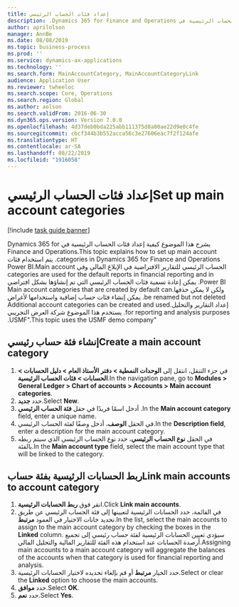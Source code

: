```yaml
---
title: إعداد فئات الحساب الرئيسي
description: يشرح هذا الموضوع كيفية إعداد ‏‫فئات الحساب الرئيسية في Dynamics 365 for Finance and Operations.
author: aprilolson
manager: AnnBe
ms.date: 08/08/2019
ms.topic: business-process
ms.prod: ''
ms.service: dynamics-ax-applications
ms.technology: ''
ms.search.form: MainAccountCategory, MainAccountCategoryLink
audience: Application User
ms.reviewer: twheeloc
ms.search.scope: Core, Operations
ms.search.region: Global
ms.author: aolson
ms.search.validFrom: 2016-06-30
ms.dyn365.ops.version: Version 7.0.0
ms.openlocfilehash: 4d37deb0bda225abb111375d8a00ae22d9e0c4fe
ms.sourcegitcommit: cbcf344b3b552acca56c3e27606eac7f2f124afe
ms.translationtype: HT
ms.contentlocale: ar-SA
ms.lasthandoff: 08/22/2019
ms.locfileid: "1916058"
---
```

# <a name="set-up-main-account-categories"></a><span data-ttu-id="38c55-103">إعداد فئات الحساب الرئيسي</span><span class="sxs-lookup"><span data-stu-id="38c55-103">Set up main account categories</span></span>

[!include [task guide banner](../../includes/task-guide-banner.md)]

<span data-ttu-id="38c55-104">يشرح هذا الموضوع كيفية إعداد ‏‫فئات الحساب الرئيسية في Dynamics 365 for Finance and Operations.</span><span class="sxs-lookup"><span data-stu-id="38c55-104">This topic explains how to set up main account categories in Dynamics 365 for Finance and Operations.</span></span> <span data-ttu-id="38c55-105">يتم استخدام فئات الحساب الرئيسي للتقارير الافتراضية في الإبلاغ المالي وفي Power BI.</span><span class="sxs-lookup"><span data-stu-id="38c55-105">Main account categories are used for the default reports in financial reporting and in Power BI.</span></span> <span data-ttu-id="38c55-106">يمكن إعادة تسمية فئات الحساب الرئيسي التي تم إنشاؤها بشكل افتراضي ولكن لا يمكن حذفها.</span><span class="sxs-lookup"><span data-stu-id="38c55-106">Main account categories that are created by default can be renamed but not deleted.</span></span> <span data-ttu-id="38c55-107">يمكن إنشاء فئات حساب إضافية واستخدامها لأغراض إعداد التقارير والتحليل.</span><span class="sxs-lookup"><span data-stu-id="38c55-107">Additional account categories can be created and used for reporting and analysis purposes.</span></span> <span data-ttu-id="38c55-108">يستخدم هذا الموضوع شركة العرض التجريبي "USMF".</span><span class="sxs-lookup"><span data-stu-id="38c55-108">This topic uses the USMF demo company.</span></span>

## <a name="create-a-main-account-category"></a><span data-ttu-id="38c55-109">إنشاء فئة حساب رئيسي</span><span class="sxs-lookup"><span data-stu-id="38c55-109">Create a main account category</span></span>
1. <span data-ttu-id="38c55-110">في جزء التنقل، انتقل إلى **الوحدات النمطية > دفتر الأستاذ العام > دليل الحسابات > الحسابات > فئات الحساب الرئيسية‬**.</span><span class="sxs-lookup"><span data-stu-id="38c55-110">In the navigation pane, go to **Modules > General Ledger > Chart of accounts > Accounts > Main account categories**.</span></span>
2. <span data-ttu-id="38c55-111">حدد **جديد**.</span><span class="sxs-lookup"><span data-stu-id="38c55-111">Select **New**.</span></span>
3. <span data-ttu-id="38c55-112">أدخل اسمًا فريدًا في حقل **فئة الحساب الرئيسي** .</span><span class="sxs-lookup"><span data-stu-id="38c55-112">In the **Main account category** field, enter a unique name.</span></span>
4. <span data-ttu-id="38c55-113">في الحقل **الوصف**، أدخل وصفًا لفئة الحساب الرئيسي.</span><span class="sxs-lookup"><span data-stu-id="38c55-113">In the **Description field**, enter a description for the main account category.</span></span>
5. <span data-ttu-id="38c55-114">في الحقل **نوع الحساب الرئيسي**، حدد نوع الحساب الرئيسي الذي سيتم ربطه بالفئة.</span><span class="sxs-lookup"><span data-stu-id="38c55-114">In the **Main account type** field, select the main account type that will be linked to the category.</span></span>

## <a name="link-main-accounts-to-account-category"></a><span data-ttu-id="38c55-115">ربط الحسابات الرئيسية بفئة حساب</span><span class="sxs-lookup"><span data-stu-id="38c55-115">Link main accounts to account category</span></span>
1. <span data-ttu-id="38c55-116">انقر فوق **ربط الحسابات الرئيسية**.</span><span class="sxs-lookup"><span data-stu-id="38c55-116">Click **Link main accounts**.</span></span>
2. <span data-ttu-id="38c55-117">في القائمة، حدد الحسابات الرئيسية لتعيينها إلى فئة الحساب الرئيسي عن طريق تحديد خانات الاختيار في العمود **مرتبط**.</span><span class="sxs-lookup"><span data-stu-id="38c55-117">In the list, select the main accounts to assign to the main account category by checking the boxes in the **Linked** column.</span></span> <span data-ttu-id="38c55-118">سيؤدي تعيين الحسابات الرئيسية لفئة حساب رئيسي إلى تجميع أرصدة الحسابات عند استخدام هذه الفئة للتقارير المالية والتحليل المالي.</span><span class="sxs-lookup"><span data-stu-id="38c55-118">Assigning main accounts to a main account category will aggregate the balances of the accounts when that category is used for financial reporting and analysis.</span></span>  
3. <span data-ttu-id="38c55-119">حدد الخيار **مرتبط** أو قم بإلغاء تحديده لاختيار الحسابات الرئيسية.</span><span class="sxs-lookup"><span data-stu-id="38c55-119">Select or clear the **Linked** option to choose the main accounts.</span></span>
4. <span data-ttu-id="38c55-120">حدد **موافق**.</span><span class="sxs-lookup"><span data-stu-id="38c55-120">Select **OK**.</span></span>
5. <span data-ttu-id="38c55-121">حدد **نعم**.</span><span class="sxs-lookup"><span data-stu-id="38c55-121">Select **Yes**.</span></span>
